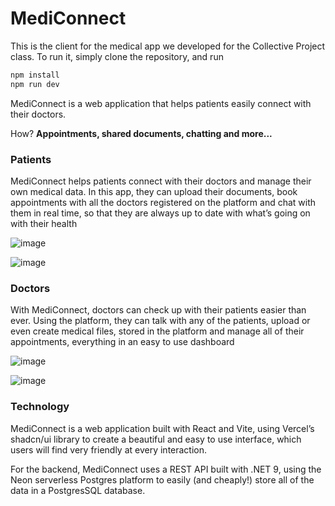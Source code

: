 # MediConnect

This is the client for the medical app we developed for the Collective Project class. To run it, simply clone the repository, and run 

``` bash
npm install
npm run dev
```

MediConnect is a web application that helps patients easily connect with their doctors.

How? **Appointments, shared documents, chatting and more...**

### Patients
MediConnect helps patients connect with their doctors and manage their own medical data.
In this app, they can upload their documents, book appointments with all the doctors registered on the platform and chat with them in real time, so that they are always up to date with what’s going on with their health

![image](https://github.com/user-attachments/assets/25fd690c-ddc9-47af-8a8d-057bfcf776fe)

![image](https://github.com/user-attachments/assets/2569ea01-3fc2-4a14-8be4-61106575573a)

### Doctors
With MediConnect, doctors can check up with their patients easier than ever.
Using the platform, they can talk with any of the patients, upload or even create medical files, stored in the platform and manage all of their appointments, everything in an easy to use dashboard

![image](https://github.com/user-attachments/assets/aa9f891e-95d0-4498-aaf4-2a1e3224d39d)

![image](https://github.com/user-attachments/assets/b8f681c4-1adb-494b-a425-872ebbb8ffc2)

### Technology

MediConnect is a web application built with React and Vite, using Vercel’s shadcn/ui library to create a beautiful and easy to use interface, which users will find very friendly at every interaction.

For the backend, MediConnect uses a REST API built with .NET 9, using the Neon serverless Postgres platform to easily (and cheaply!) store all of the data in a PostgresSQL database.
